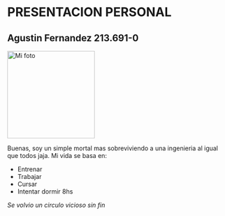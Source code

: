 # PRESENTACION PERSONAL

## Agustin Fernandez 213.691-0
<img src="https://github.com/user-attachments/assets/501ea36f-20db-4c99-b6c7-ffd9298b538f" alt="Mi foto" width="200" height="200"/>

Buenas, soy un simple mortal mas sobreviviendo a una ingenieria al igual que todos jaja. 
Mi vida se basa en:
- Entrenar
- Trabajar
- Cursar
- Intentar dormir 8hs
  
*Se volvio un circulo vicioso sin fin*
